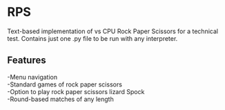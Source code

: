 # RPS
Text-based implementation of vs CPU Rock Paper Scissors for a technical test.
Contains just one .py file to be run with any interpreter.

## Features
-Menu navigation\
-Standard games of rock paper scissors\
-Option to play rock paper scissors lizard Spock\
-Round-based matches of any length
